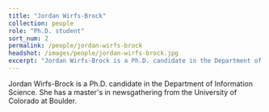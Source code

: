 ```yaml
---
title: "Jordan Wirfs-Brock"
collection: people
role: "Ph.D. student"
sort_num: 2
permalink: /people/jordan-wirfs-brock
headshot: /images/people/jordan-wirfs-brock.jpg
excerpt: "Jordan Wirfs-Brock is a Ph.D. candidate in the Department of Information Science."
---
```


Jordan Wirfs-Brock is a Ph.D. candidate in the Department of Information Science. She has a master's in newsgathering from the University of Colorado at Boulder.
